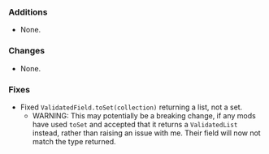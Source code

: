 ### Additions
* None.

### Changes
* None.

### Fixes
* Fixed `ValidatedField.toSet(collection)` returning a list, not a set.
  * WARNING: This may potentially be a breaking change, if any mods have used `toSet` and accepted that it returns a `ValidatedList` instead, rather than raising an issue with me. Their field will now not match the type returned.
